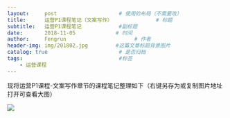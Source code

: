 ```yaml
---
layout:     post                    # 使用的布局（不需要改）
title:      运营P1课程笔记（文案写作）              # 标题 
subtitle:   运营P1课程笔记            #副标题
date:       2018-11-05             # 时间
author:     Fengrun                      # 作者
header-img: img/201802.jpg         #这篇文章标题背景图片
catalog: true                       # 是否归档
tags:                               #标签
    - 运营课程
---
```

现将运营P1课程-文案写作章节的课程笔记整理如下（右键另存为或复制图片地址打开可查看大图）

![](http://ww1.sinaimg.cn/large/0068KeAVgy1fwxknc9ut1j31au7obu0y.jpg)
